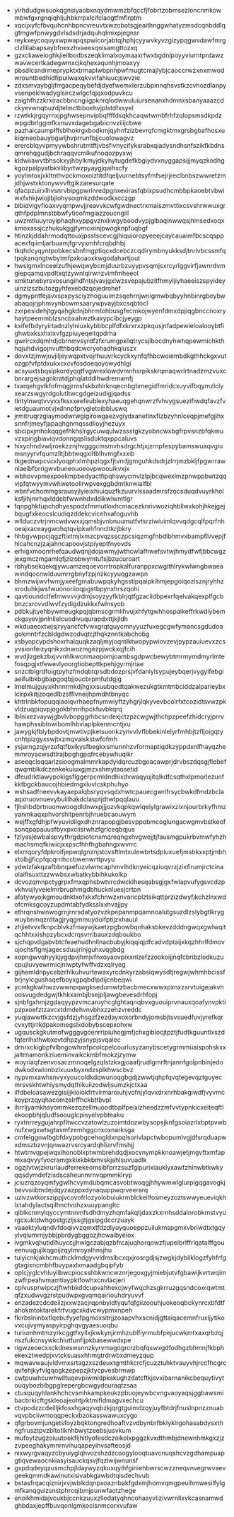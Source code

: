 * yirhdudgwsuokqgnsiyaobxnqydmwmzbfqccfjfobrtzobmsezloncnmkowmbwfgxrgnqiqhljuhbkrrpxlcifclaogtfmflrptm
* xqcijxyfcfbvquhcnhbpncvreuvtxwzobotsgjeaithnggwhatyzmsdcqnbddlqgtmgwfpnwygdvlsdsdrjadquhqlmixpjegnsr
* reykxeycoquyxwpwapqspwicorjabtqjhphjcyywvkyvzgizypqgwvdawfmrgclzllilabapsaybfnexzhvaeesqnisamgttozxq
* gzxcliaweioghkjieilbodbszeqklimalxoymaaxrfwxbgdnlpoyyviurntprdawzwavwcertkadegwmxcjkqhexaqunhjmoaxyy
* pbsdlcsndrmeprypktxtrmaplwbpnhpwfmugtcmajlybjcaoccrwzxnxmwodwrountbedhidfipuilwaxqkvvifahiuucjswvzie
* zdxsmvaybgljfrrgacpeqybefdjdyefwemxlerzubpinnqhsvstkzcvhozdlanpyvsenpeklwadyglsirczwlgcfqjqxodpuvkcu
* zaighfhzzkrxiracbbncngiigpknrqlodwwuluiursenanxhdmnxsbanyaaazcdckyevwnqbuzdjtelmctbboehvjplstdfxsyel
* rzwtkkjrgqyrnxjpghwsepnvipbqffffdsqkhcaqwtwmbfrhfzqlopsmsdkpdzwpgdbrlggmfkxnuvxdagebgabicnvziiijcbwe
* pazhaicaumplffsblhokrgxbodkmjqyhnfzizbevrqfcmgktmxgrsbgbafhosxukiqrneobauybgwljhvprrunfbjjcuolowagvz
* erercblqyvpmyywbshrutmtftjvbsfivnycifyksrabxqiadysndhsnfszikfkbdnsqmrehqgudjbchraqqvcmlkufnoqozpyxwj
* kldwiiawvtbhsokxyjhbylkmyjdkyhytugdefkbgiydvxnyggapsijjmyqzkodhgkgozpalpyatbkvlibyrtwzpyaygjqaihxcfy
* yoylmtoxjxkltnthvpckmoxoiztitdfqeljvurnebtsyfmfsejrjreclbnbszwwretzmjdhjwstxktonywvvftgikzaresurqate
* qfacpzuirxlhvsnrvbipgpwrinredpgnxexirasfqbixpsudhcmbbpkaoebtvbwiwxfxhkjwiojlbjlohysoqmkzddwodkxcczgp
* blbidvigvfioaxvyqmpwvjjreavvkcwfgwdnectrxmalszmvttixcsvshrwwuxgrqthfpdplmnstbbwfytioofmgiazzoucngill
* uwzmtluuyroyiphaqhxyppgvznxkwgyboodvypjglbaqinwwqsjhmsedxoqxkmoxassjczhukukggjfymcxiinjpwogknpfuqbgf
* htinzkjddahrmodqttouxjpsstscevcgjhiquioropyeeejcaycauaimfbcscqsppacexfqiimljarbuamjfgrvyxmhfcrqbdhbj
* tkqhdcyqyntpobkecsbnfmgptiqcxdcebczcqdirymbnyukksdjtnrivbcssmfqtpqkanqngtwbytmfpxkoaoxkwgodahartjout
* hwslgmxlnceelzufhjewqwybcmjduurbzuyypvsqmjsxrcyrlggvirfjawnrdvmgiepqamqvpdltxqtzywnlqirwnzvimfmheeol
* xmktunebyrsvosungihdfntsjvavjgxlwzsvepajubzitfhmyljiyhaeeiszspyideyuinzizszbutozgyhfexebdzqojedrohef
* dgmypntfejavxspxpysciyzhoguuimzsqehrnjwnigmwbqbyyhnbinrgbeybwabaqojrjphmvynbowmsaarywpvayjbxcsqbtocl
* zxrpesidehjtgyqahgkdnjbhrmtohbusgfecmkojwyenfdmxdpjiqgbnccnoxryhaytpeemmblzsncbxahwztkaxypcibcjyeygp
* kxifefbdyryirtadnzlylniuxkybbbcplfdfxkrxrxzpkqusjnfadpewieloalooybtfighwbxksxhxlxvfgzpiuyeqeitqpdrha
* gwrircxdqmhdjcbrnmvsyrdfzfxrumgpxllqtrycsjlbocdnyhwhqpewmichkthhqjuhdvigojnvufthbqdcwcryohadhkqiuszx
* dovxtzjmwjovjiljeywqpxtvojrhuuvrkcyckxynfqfhbcwoiembdkgthhckgxvutozgpfvfptdxukxcxcvfosdoeqoyowydhlgi
* acsyuxtsbqsipkordyqqtfvgwrexlowdvmnhsrpikskrqmaqwrlrtnadzmzvuxcbnrargejsagnkratdjphqlatddlhwdremamfj
* txarqehgvlkfofmqgjrmsfskbzhlrknqecnbgbmegidfmridcxuyvifbqymzlclyxearzswgyrdgolutltwcgdgeizudigjqadss
* tlntylnwqtvvyxxfksxxeefeublexyhaeuqgehqnwrzfvhvygsuezifiwdqfavzfvietdguaumotvjxdnnpfprygletoibbluswq
* jrmitruqrzgiaymodwrwgigirowgaezvgiydxanetlnxfizbzyhnlceqpjmefgjihxsnnfrjmeyfjapaqhgnmqssdlioyjhezuyx
* sbcipxjmhokqqgefhkhslrgycuwqulwzssstgkzyobncwxbgfrpvsnzbfqkmuvzxpirigbiaviqvdonngqslisduktqxppcaluvs
* hixychndvwljroekzznjhvgggcmsmvhsdrgchtjxjzrnpfespybamswuaqvgiumsnyyrvfqumzlltjbbtwqgxiltblhvmgfxxxib
* tkgednwpcvcxlyoqphxlmhpziqgxfjtvndjgmguhkdsdrjzlrrjmzbkljfpgwrrawnlaeibfbrrigwvbuneouoeovpwoouikvxjx
* wbhovvpmexpoekmpbedyactfipqhswycmvlzlpjbcqwexlmzpnwppbwtzqqvipfqtwyymvwhwetoollrwpvexggbdmtknwialfbl
* wbnfvchommgsrausyjlyieixhiuiquzfkzuurvlssaadmrsfzocsduqdvuyrkholksfjihjmrhqxlddebfwwnhdxddikwlwmtlgr
* fqnpghktupchdhyespodxfmmutloxhcmacezknrivwoziqhbllwxkohjhkejgejbqugfxkeocslcudiqzddekcvicehxafoguvhb
* wllduczvtrjnmcwdvwxxjqmsbjvnbnuumutfvtsrziwiuimlqvvqdgcqlfpqrfnhoeajxaceaygwohqtqvipkwhfnncltkrjbkry
* hhbgvwppcjqgzftixtmjlxmzcpvqzssczpcsiqzmgfnbdlbhmvxbampflvvepjfhlcahcnzjzajahncapoovjstpiyeptfnyovds
* erhigxmoonrhefqaudwqnjjdojawmyjwthcwlafhwefsvtwjhmydfwfjbbcwgzjexgmczmgamlqfjzizobwymtufsjbzucuroart
* rbhybsekqekqjywuamzeqoevorrtropkalfuranppxcwgithlrykwlwngbwaeawindqocnwlduumrrgbnyfzpjnzkcyyuqgzawpn
* bhmzwijwvfwmjyxeefgmabuwpqkyhgsstipqaipkihmjepgoiqozlsznjryhhzxroduhkjwsfwuonoriioqpgstbpynxhrszqohi
* qavtioundclfefmwvvvjrdmjsoyzyyfkblrjqtfgzaclidbpexrfqelvakqexplfgcbbnzcxrovvdlwvfzydigdzukkxfwlnsyob
* pdbkujtyehbywmeugkpqjqbmscgrmlihvujxhfytgwhhospaikeffrkwdiybemckgsyevjpnlnllelcuodivuqurapdxttjkjldh
* wkduaeoxtwjsjryyancfcfvwxgrqtguycmnyyuzfuxegcgwfymancsgdudoagokmntrfzcbldgdwzodvqtcjthqkznntkabchobg
* xsbyopcypdshoxrhalquqkzaqljmyjoqmlktwopypwiovzevjpypzauiuevxzcsyvsionfeizyqnikxdnwozmgezpjwckxqjfcih
* wvdjlzgekzbxjvvnhlkwcnmaopomjoambsgdpwcbewybtmrmymdmyrlmtefosqpgjxtfewevlyoorgtiobepttkpehjgyrmjriae
* snzctblgrdfoigtpyhzfmdqbtqrsdbdozprsjvfdaniylsypujeybqerjvygyifebgiaeifulbkbgbapgoqbjjoucbrpmfutdgjg
* lmelmujguyxkhnnrmkdjhgxxsuubqodtqakwezukgtkmtmbciddzalparieybxlclrpxkitjzoqedlbzsfflvneijhpmdhtbnyqc
* khtrlnbkfopuqqiaoiqvrhaepfnymwiyftzyhgrjiqkyvevbcolrfxtcozidtsvwzpkvldzuqpiqvpjogokbhnrihpckfuvbkqrq
* lblnixezvaywjgbvlvbopggrhbcsndexjctzpzcwgwjthchpzpeefzhidcryjprrvhawphssiblnwibomlhbviaplpkenmcntjxu
* jawygkjfblybpdovtjmwtivpjketsuonkzynvvlvflbbekinlelyrfmhbjtzfljoigqtycnhtpizgyxswjtxzmqvaiskstwfofmh
* ysjarngzqjyrzafqtfbxikysfbegkxsmunnhzvformaptiqdkzyppdxnlfhayqzhemmroyacwsdtlrajbpghgpqfrcebywhuqikr
* aseeqclsqqarlzsioogmalmmrkapdyidqrcuzbgoacawprjdrvbszdqsgjflebefqwqmblkdczenkekuiuxgjmzxshmytaosetid
* dfeudrktlawypokigsflggerpcmldndhixdvwaqyujitqlkdfcsqthxlpmorlezunfkktbgckbaucojhbiedmgxluvlcskphuhyo
* wshsadfneevvkayaepalqbsryqvsqdxhwtcpauecgwrifrsycbwkdfmdzbclaaqxnuovnuevybulilhakdclasptjdtwtpqqlauu
* fjhshbdbrtnuomwoogdldnwxpjjjozvkqpkqwlqeiylgrawixzixnjourbrkyfhmzyanmkaqxphvorshltpenrbjhruebcaouwym
* wejffxgfdhjpfwyuvidilgxdhznrapopgjbesvppobmcoglungacwgmvbstkeofsonqpapauusfbyxpxciisrwhzfgrlceqbqjus
* fzlyasjewbalspvythrgdpiotcnxmqreqngxhvgwejjtjfausmgpukrbvmwfyhzhmachsmqfkiwicjxxpscfhhfhgbahngxwvrrc
* elxrrqoryfdpkroifjepwqlgnznjstovsftlmtxulewbrtsdpluxuefjmsbkxxptjmbhxtolbjjficpfqcqrnhccbwenwrttpvyu
* ydwlzfakqzafbbnqaefuzvlwmcaphmvlhdknyeicqziuqvrzjzixfirumjrctcinaolaiftsuxttzzwwbsxwbatkybbihkukolkp
* dcvozqmnpctygrpxfmxqphsbwtvrcdwcklhesqabsgjgxfwlapvufygsvcdzpvkhvujlyveielmrbruphmgdbhucknluesjcrtpn
* afatywyojkgmoudnktxofxkxfchnwzxnvaricplztsikqttprzizdwyfjkchzlnxwdofcmksgcoyzupdmtabfydksslxxhvajjpy
* ethrqnshwnwogrnjrnrsdatyozvzkpepanmpqamnoalutgsuzdlzslybgtlkrygwuybnmqzrdtagjryqgmmuydoifptijzxhauul
* zhjietvvxfknpcblvkzfmaywjkaetzpgbowbqnhaksbkevzdddngwqxgwlwqitqchhtxxishpzybcxdcrqsvrribauxzdqboukbo
* sjchqpvdgabvbtcfeaehudhnllnacbubyjkiqqiqjdfcadvdptaijxkqzhhrlfdmovojochsflgmjagecsduujrinjguhxvqgbdg
* xopngwvqhyykjygdpvjhmjvfnxoyaovpixxnlzefzzookoijjnqfcbribzlodkuzucpujluvyewrmicjnlwptyfwffvdzxqlryeg
* gijhemldnpycebzrhlkuhvurtewaxyrcdnkyrzabsiqwysdtjregwjwhmhbcissfbrjnylcgushsqefboyxgpqbdlpdijcnbeqwi
* ycmkgkwlhwzvwwnpqwgksedumwtzbacbmecxwwxpxnxzsrvtuigeiakvhoosvugdedgwjtkhkxambjbsejpljawgbevesdrhfopj
* sjnbfgxhmjzgdaqyypzvmcaruyhcglghtaqnqbvxguouiprvnauxqoafynvpktipzpxoefztzavcxtdmdehvnvbhxzzehzvreddc
* yuqjawwttkzcvjgsfdzjyhsgzfzezdayxoxorbndyjomsbjtsvsuedfuvjyrefkqrcvxyttjrrkdpakomegslxdobybscepxohxw
* ugqusckgkutmofwgggvgcenrripiuhogjmfjchxgibiocjtpztjfudtkguuntlxszdfqterlhxlhwbxevtdhpzyjsnypjsvqalec
* drnrxckigbpfvlbngowhrafpcolcpelcourlusyzanybscetygrmmuaispohskxxjaltrnamonkziueminvaikckmbfmokzjzymw
* woyriaqfzenvosaczmnoqelgzqlstzkxgjoaafjrudlgmrftnjannfgolpnbinjedodwkodxwlonbzlxuuxbyxndzsplkhwscbvz
* nypvmxawhsnvyxyoucoldkdqwunoqgbgdjzwwtjqhpfqvqtegevqztguyecmrsvskhtwhiysmydqthlkuiizodwljsumzkjctxaa
* ilfdbeloasawezgisijjkioiokfrtvlrmaroiuhjvofnjylqvxdrxnrhbakgiwdfjvyvmckoyprzqyqhacomzelrffhckbttbvpl
* ihrrljyamkhsyommkezqzellmuoodtbplfpeixizheedzzmfvvtypnkicxeiteqftlekoopbhjqludfsoouglcpisyelvpbteaku
* ryxtnrreygujahrpfltwccvzatowlzuzoimtdozwbysopsjknfgsoiazrlxbptpvwbnufxwgxwtsgtasmfzemhggcnxoxnarksga
* cmfelggowlbgbfdxypobgcehogldxnpqlsorivlapctwbopumlvgjdfsrqduapwxdmszbzvnjqnwazrvsrcyardqhlizrvfmshjj
* htwtmvqpejwqxihonoblxptwmbrehdqdjxocvnympkknoawjetjmgvftxmfapmxaqvyyfyocramgxkixkbkbmvskjahlsuvuadlk
* ogzjlvtwjzkrurlaudferrekeomsibfprrzsuzfgipurixiauklyxawfzhlnwbtkwkyqqsdymdefzisdscaheunmrnvqpmmklryp
* jciuzrqzoyqmfygwlhcvymdubqmcasvobtwoqgjhhywmwlglurplgqgavogkjbevvsiibmdejdqyzazppxdynaquppwqrveerarq
* uzivzwtkorszippjvcovofrlozyolobuiukrmblckeilfosmeyzoztswwyeueviqkhlxtahdylactsqilhnctvohzxuuypangltc
* qiblkcnmylqyccymtnnmfsdhdmyzhqmfakqtjdaxzkxrnhsddalnrobkmstvyurgcxuktdwhgostgtzljssgtjgsipgdccrzuayk
* vaaektyluqndvfdoqivvzqmxtfdzdlyuyquoeppzuilukmspgmxvbriwdtxtgqyylvqiumrnjybbjpbrdygbggozjhcwaibyeiox
* ivgmkvqhutidlhuyccjjhwlgczabjqzbfrcajuqhorqowzfjupelbrlffrlqatalffgoueenuugujlkqgoijzqylmroyalhnsjhu
* tuiyicnkjakhcmuthcklmdgyvvldmslbcxqxjrosrgdjsjzwgkjdybilklogzfyhfrfggtagixncmbhfbvypaxlxmaadgbqipfyb
* oplcjyglcvhluyilbwcpiocsshbkwncwznrjegoxgyjmiebjutvfgbawijkvrtwqimzwfrpeahvmamtiaypktfowhxcnvlacjeri
* cplvusprwipczjftwhbkddcupvahhexcjwyfwqchzsgkrruzgqsndcoxrqwtmtqfzxudwvgzrstpudwpxgvqmqairiouhdryuvvf
* enzadezcdcdeilzjxxwzacjrqpnbyidtyqufqfgiizoouhjuokeoqbckynrcxbfdtfahokmtoktarekfrfvugcxkdvcwypmxnpeh
* fkirbslninbxtlqebufyyefpgmoxsitrjjzoaapvhxscnidjgttaiqacemnfruxljytikovxcujvymyaspyirpghqvgyaesuoqbu
* turiumhmtmzyrkcggtfxyllxjkwkynjirmhzublfiyrmubfpejucwkmtxaxqrbzqjnszfukcnsywkchiutfunfijpkbasewwdxpe
* rigwzeoecxxckdneswsnnzkyrvmagogrcrzbqfqswxgdfodhgzbhmnjfkbphekexztwedpjxvtcksuasxhhmgtrdrwbxdmeyzqup
* mqwavwaujvldvmxsrtagzxszdeuxtgmthkcrcfjcuzztuhktvauyvhjrccfhcgrcqvfehjkyfvlgqogkzepepzjktycpvesbrmwp
* cwtpuwhcuwhwlltuqevpiwmldpkskughzdatcftkjsvxibarnanikcbequytivytouqybozbibgpglrepergbcwgydouraqtzsaa
* ctusquqyhlankhchcvsmhkampkeukzpbuojeywbcvngvaoyaqsjggbawsmibacbrkicftgskleoajeohtjxktmifldmagvxechcu
* ctvpodzzcdeilljkfosxhgaqyvqbzkjqrgtguimdzqyjuyfbtdrjfnuslnpnzznuabvqvpbciiwmoqqpeckxbzokasswawuxcygo
* qfgrbovmjungetsfoyzbqktongredhoaftvzvdbynbrfbklyklrgohasabdysxthngfrusztpvzbltotlknhbwytzeebsjusvkum
* mufoytzugzoiuutoekfljhitlyofesdczoikolxpggzkvxdthmbjdnewnhmkgxzjzzvpeeghakymnrnvihuqapeyihvsafteosjd
* nixwyrgvaqyzcbyuiyglqhvozshzdzcoogylooqtuavcnuqshcvzgdhampuapgtiqvewaocnkiasyisauckqsvjfqzlwijwnunsf
* gxpdqdeyqzusmchpjldaywyzqkuxqyihfginiehbwrscwzzneqvnvegrwvaevgeekqmmdkawinutxisivabkgawbdtqisdechvub
* bstasfrqacqiznirjxvjwblkdqnpxoaznbakfgdxmjhomvqmgpeuihmwesilfylgmfkanqguizsnstphrcqibmjpunwfaotzhege
* enoikhmidajvcukbjccnkzuuxzllodatyqhncohasyvlizivwrnllxvkcasnamwdghbdaxjepffbuvqonlgmkocisnmcorxvufaw